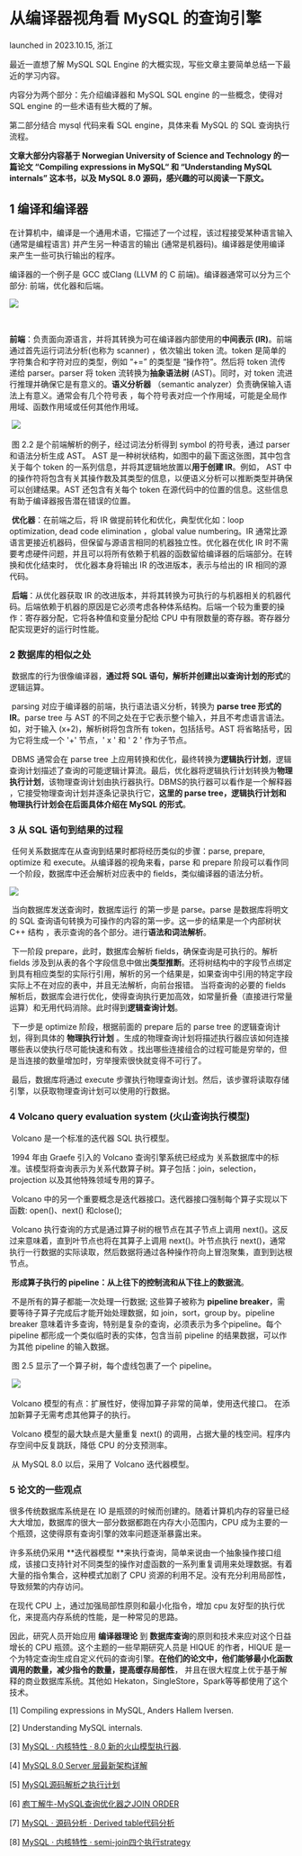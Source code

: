 # 从编译器视角看 MySQL 的查询引擎
<p> launched in 2023.10.15, 浙江 </p>

最近一直想了解 MySQL SQL Engine 的大概实现，写些文章主要简单总结一下最近的学习内容。

内容分为两个部分：先介绍编译器和 MySQL SQL engine 的一些概念，使得对 SQL engine 的一些术语有些大概的了解。

第二部分结合 mysql 代码来看 SQL engine，具体来看 MySQL 的 SQL 查询执行流程。

**文章大部分内容基于 Norwegian University of Science and Technology 的一篇论文 “Compiling expressions in MySQL“ 和 “Understanding MySQL internals” 这本书，以及 MySQL 8.0 源码，感兴趣的可以阅读一下原文。**

## 1 编译和编译器

在计算机中，编译是一个通用术语，它描述了一个过程，该过程接受某种语言输入 (通常是编程语言) 并产生另一种语言的输出 (通常是机器码)。编译器是使用编译来产生一些可执行输出的程序。

编译器的一个例子是 GCC 或Clang (LLVM 的 C 前端)。编译器通常可以分为三个部分: 前端，优化器和后端。

![](https://rongbiaoxie.github.io/images/sqlengine/compiler_overview.png) 

​	

​	**前端**：负责面向源语言，并将其转换为可在编译器内部使用的**中间表示 (IR)**。前端通过首先运行词法分析(也称为 scanner) ，依次输出 token 流。token 是简单的字符集合和字符对应的类型，例如 “+=” 的类型是 “操作符”。然后将 token 流传递给 parser。parser 将 token 流转换为**抽象语法树** (AST)。同时，对 token 流进行推理并确保它是有意义的。**语义分析器** （semantic analyzer）负责确保输入语法上有意义。通常会有几个符号表 ，每个符号表对应一个作用域，可能是全局作用域、函数作用域或任何其他作用域。

​	![](https://rongbiaoxie.github.io/images/sqlengine/lex_parser_example.png)

​	图 2.2 是个前端解析的例子，经过词法分析得到 symbol 的符号表，通过 parser 和语法分析生成 AST。 AST 是一种树状结构，如图中的最下面这张图，其中包含关于每个 token 的一系列信息，并将其逻辑地放置以**用于创建 IR**。例如， AST 中的操作符将包含有关其操作数及其类型的信息，以便语义分析可以推断类型并确保可以创建结果。AST 还包含有关每个 token 在源代码中的位置的信息。这些信息有助于编译器报告潜在错误的位置。

​	**优化器**：在前端之后，将 IR 做提前转化和优化，典型优化如：loop optimization, dead code elimination ，global value numbering。IR 通常比源语言更接近机器码，但保留与源语言相同的机器独立性。优化器在优化 IR 时不需要考虑硬件问题，并且可以将所有依赖于机器的函数留给编译器的后端部分。在转换和优化结束时， 优化器本身将输出 IR 的改进版本，表示与给出的 IR 相同的源代码。

​	**后端**：从优化器获取 IR 的改进版本，并将其转换为可执行的与机器相关的机器代码。后端依赖于机器的原因是它必须考虑各种体系结构。后端一个较为重要的操作：寄存器分配，它将各种值和变量分配给 CPU 中有限数量的寄存器。寄存器分配实现更好的运行时性能。

### 2 数据库的相似之处

​	数据库的行为很像编译器，**通过将 SQL 语句，解析并创建出以查询计划的形式**的逻辑运算。

​	parsing 对应于编译器的前端，执行语法语义分析，转换为 **parse tree 形式的 IR**。parse tree 与 AST 的不同之处在于它表示整个输入，并且不考虑语言语法。如，对于输入 (x+2)，解析树将包含所有 token，包括括号。AST 将省略括号，因为它将生成一个 '+' 节点，' x ' 和 ' 2 ' 作为子节点。

​	DBMS 通常会在 parse tree 上应用转换和优化，最终转换为**逻辑执行计划**，逻辑查询计划描述了查询的可能逻辑计算流。最后，优化器将逻辑执行计划转换为**物理执行计划**，该物理查询计划由执行器执行。DBMS的执行器可以看作是一个解释器 ，它接受物理查询计划并逐条记录执行它，**这里的 parse tree，逻辑执行计划和物理执行计划会在后面具体介绍在 MySQL 的形式**。

### 3 从 SQL 语句到结果的过程

​	任何关系数据库在从查询到结果时都将经历类似的步骤：parse, prepare, optimize 和 execute。从编译器的视角来看，parse 和 prepare 阶段可以看作同一个阶段，数据库中还会解析对应表中的 fields，类似编译器的语法分析。

![](https://rongbiaoxie.github.io/images/sqlengine/database_query_flow.png)

​	当向数据库发送查询时，数据库运行 的第一步是 parse。parse 是数据库将明文的 SQL 查询语句转换为可操作的内容的第一步。这一步的结果是一个内部树状 C++ 结构 ，表示查询的各个部分。进行**语法和词法解析**。

​	下一阶段 prepare，此时，数据库会解析 fields，确保查询是可执行的。解析 fields 涉及到从表的各个字段信息中做出**类型推断**。还将树结构中的字段节点绑定到具有相应类型的实际行引用，解析的另一个结果是，如果查询中引用的特定字段实际上不在对应的表中，并且无法解析，向前台报错。 当将查询的必要的 fields 解析后，数据库会进行优化，使得查询执行更加高效，如常量折叠（直接进行常量运算）和无用代码消除。此时得到**逻辑查询计划**。

​	下一步是 optimize 阶段，根据前面的 prepare 后的 parse tree 的逻辑查询计划，得到具体的 **物理执行计划** 。生成的物理查询计划将描述执行器应该如何连接哪些表以使执行尽可能快速和有效 。找出哪些连接组合的过程可能是穷举的，但是当连接的数量增加时，穷举搜索很快就变得不可行了。

​	最后，数据库将通过 execute 步骤执行物理查询计划。然后，该步骤将读取存储引擎，以获取物理查询计划可以使用的行数据。

### 4 Volcano query evaluation system (火山查询执行模型)

​	Volcano 是一个标准的迭代器 SQL 执行模型。

​	1994 年由 Graefe 引入的 Volcano 查询引擎系统已经成为 关系数据库中的标准。该模型将查询表示为关系代数算子树。算子包括：join，selection，projection 以及其他特殊领域专用的算子。

​	Volcano 中的另一个重要概念是迭代器接口。迭代器接口强制每个算子实现以下函数: open()、next() 和close(); 

​	Volcano 执行查询的方式是通过算子树的根节点在其子节点上调用 next()。这反过来意味着，直到叶节点也将在其算子上调用 next()。叶节点执行 next()，通常 执行一行数据的实际读取，然后数据将通过各种操作符向上冒泡聚集，直到到达根节点。

​	**形成算子执行的 pipeline：从上往下的控制流和从下往上的数据流**。

​	不是所有的算子都能一次处理一行数据; 这些算子被称为 **pipeline breaker**，需要等待子算子完成后才能开始处理数据，如 join，sort，group by。pipeline breaker 意味着许多查询，特别是复杂的查询，必须表示为多个pipeline。每个 pipeline 都形成一个类似临时表的实体，包含当前 pipeline 的结果数据，可以作为其他 pipeline 的输入数据。

​	图 2.5 显示了一个算子树，每个虚线包裹了一个 pipeline。

​	![](https://rongbiaoxie.github.io/images/sqlengine/operator_tree.png)

​	Volcano 模型的有点：扩展性好，使得加算子非常的简单，使用迭代接口。	在添加新算子无需考虑其他算子的执行。

​	Volcano 模型的最大缺点是大量重复 next() 的调用，占据大量的栈空间。程序内存空间中反复跳跃，降低 CPU 的分支预测率。

​	从 MySQL 8.0 以后，采用了 Volcano 迭代器模型。

### 5 论文的一些观点

很多传统数据库系统是在 IO 是瓶颈的时候而创建的。随着计算机内存的容量已经大大增加，数据库的很大一部分数据都跑在内存大小范围内，CPU 成为主要的一个瓶颈，这使得原有查询引擎的效率问题逐渐暴露出来。

许多系统仍采用 **迭代器模型 **来执行查询，简单来说由一个抽象操作接口组成，该接口支持针对不同类型的操作对虚函数的一系列重复调用来处理数据。有着大量的指令集合，这种模式加剧了 CPU 资源的利用不足。没有充分利用局部性，导致频繁的内存访问。

在现代 CPU 上，通过加强局部性原则和最小化指令，增加 cpu 友好型的执行优化，来提高内存系统的性能，是一种常见的思路。

因此，研究人员开始应用 **编译器理论** 到 **数据库查询**的原则和技术来应对这个日益增长的 CPU 瓶颈。这个主题的一些早期研究人员是 HIQUE 的作者，HIQUE 是一个为特定查询生成自定义代码的查询引擎。**在他们的论文中，他们能够最小化函数调用的数量，减少指令的数量，提高缓存局部性**， 并且在很大程度上优于基于解释的商业数据库系统。其他如 Hekaton，SingleStore，Spark等等都使用了这个技术。

[1] Compiling expressions in MySQL, Anders Hallem Iversen.

[2] Understanding MySQL internals.

\[3\] [ MySQL · 内核特性 · 8.0 新的火山模型执行器](http://mysql.taobao.org/monthly/2020/07/01/).

\[4\] [MySQL 8.0 Server 层最新架构详解](https://zhuanlan.zhihu.com/p/394048272)

\[5\] [MySQL源码解析之执行计划](https://www.cnblogs.com/greatsql/p/16560603.html)

\[6\] [庖丁解牛-MySQL查询优化器之JOIN ORDER](https://zhuanlan.zhihu.com/p/542499821) 

\[7\] [MySQL · 源码分析 · Derived table代码分析](https://zhuanlan.zhihu.com/p/443656156)

\[8\] [MySQL · 内核特性 · semi-join四个执行strategy](http://mysql.taobao.org/monthly/2020/07/04/)